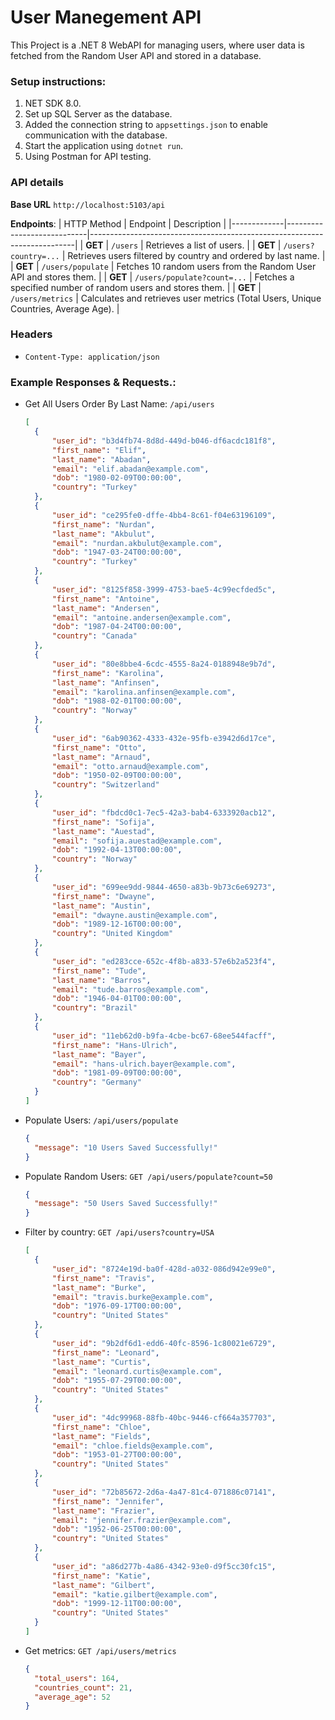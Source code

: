 # User Manegement API

This Project is a .NET 8 WebAPI for managing users, where user data is fetched from the Random User API and stored in a database.

### **Setup instructions:**
1. NET SDK 8.0.
2. Set up SQL Server as the database.
3. Added the connection string to `appsettings.json` to enable communication with the database.
4. Start the application using `dotnet run`.
5. Using Postman for API testing.



### **API details**
**Base URL**
`http://localhost:5103/api`

**Endpoints**:
| HTTP Method | Endpoint                   | Description                                                              |
|-------------|----------------------------|--------------------------------------------------------------------------|
| **GET**     | `/users`                  | Retrieves a list of users.                                               |
| **GET**     | `/users?country=...`      | Retrieves users filtered by country and ordered by last name.            |
| **GET**     | `/users/populate`         | Fetches 10 random users from the Random User API and stores them.        |
| **GET**     | `/users/populate?count=...` | Fetches a specified number of random users and stores them.              |
| **GET**     | `/users/metrics`          | Calculates and retrieves user metrics (Total Users, Unique Countries, Average Age). |

### **Headers**
- `Content-Type: application/json`

### **Example Responses & Requests.:**
- Get All Users Order By Last Name: `/api/users`

  ```json
  [
    {
        "user_id": "b3d4fb74-8d8d-449d-b046-df6acdc181f8",
        "first_name": "Elif",
        "last_name": "Abadan",
        "email": "elif.abadan@example.com",
        "dob": "1980-02-09T00:00:00",
        "country": "Turkey"
    },
    {
        "user_id": "ce295fe0-dffe-4bb4-8c61-f04e63196109",
        "first_name": "Nurdan",
        "last_name": "Akbulut",
        "email": "nurdan.akbulut@example.com",
        "dob": "1947-03-24T00:00:00",
        "country": "Turkey"
    },
    {
        "user_id": "8125f858-3999-4753-bae5-4c99ecfded5c",
        "first_name": "Antoine",
        "last_name": "Andersen",
        "email": "antoine.andersen@example.com",
        "dob": "1987-04-24T00:00:00",
        "country": "Canada"
    },
    {
        "user_id": "80e8bbe4-6cdc-4555-8a24-0188948e9b7d",
        "first_name": "Karolina",
        "last_name": "Anfinsen",
        "email": "karolina.anfinsen@example.com",
        "dob": "1988-02-01T00:00:00",
        "country": "Norway"
    },
    {
        "user_id": "6ab90362-4333-432e-95fb-e3942d6d17ce",
        "first_name": "Otto",
        "last_name": "Arnaud",
        "email": "otto.arnaud@example.com",
        "dob": "1950-02-09T00:00:00",
        "country": "Switzerland"
    },
    {
        "user_id": "fbdcd0c1-7ec5-42a3-bab4-6333920acb12",
        "first_name": "Sofija",
        "last_name": "Auestad",
        "email": "sofija.auestad@example.com",
        "dob": "1992-04-13T00:00:00",
        "country": "Norway"
    },
    {
        "user_id": "699ee9dd-9844-4650-a83b-9b73c6e69273",
        "first_name": "Dwayne",
        "last_name": "Austin",
        "email": "dwayne.austin@example.com",
        "dob": "1989-12-16T00:00:00",
        "country": "United Kingdom"
    },
    {
        "user_id": "ed283cce-652c-4f8b-a833-57e6b2a523f4",
        "first_name": "Tude",
        "last_name": "Barros",
        "email": "tude.barros@example.com",
        "dob": "1946-04-01T00:00:00",
        "country": "Brazil"
    },
    {
        "user_id": "11eb62d0-b9fa-4cbe-bc67-68ee544facff",
        "first_name": "Hans-Ulrich",
        "last_name": "Bayer",
        "email": "hans-ulrich.bayer@example.com",
        "dob": "1981-09-09T00:00:00",
        "country": "Germany"
    }
  ]
  ```
  
- Populate Users: `/api/users/populate`

  ```json
  {
    "message": "10 Users Saved Successfully!"
  }
  ```
  
- Populate Random Users: `GET /api/users/populate?count=50`

  ```json
  {
    "message": "50 Users Saved Successfully!"
  }
  ```
  
- Filter by country: `GET /api/users?country=USA`

  ```json
  [
    {
        "user_id": "8724e19d-ba0f-428d-a032-086d942e99e0",
        "first_name": "Travis",
        "last_name": "Burke",
        "email": "travis.burke@example.com",
        "dob": "1976-09-17T00:00:00",
        "country": "United States"
    },
    {
        "user_id": "9b2df6d1-edd6-40fc-8596-1c80021e6729",
        "first_name": "Leonard",
        "last_name": "Curtis",
        "email": "leonard.curtis@example.com",
        "dob": "1955-07-29T00:00:00",
        "country": "United States"
    },
    {
        "user_id": "4dc99968-88fb-40bc-9446-cf664a357703",
        "first_name": "Chloe",
        "last_name": "Fields",
        "email": "chloe.fields@example.com",
        "dob": "1953-01-27T00:00:00",
        "country": "United States"
    },
    {
        "user_id": "72b85672-2d6a-4a47-81c4-071886c07141",
        "first_name": "Jennifer",
        "last_name": "Frazier",
        "email": "jennifer.frazier@example.com",
        "dob": "1952-06-25T00:00:00",
        "country": "United States"
    },
    {
        "user_id": "a86d277b-4a86-4342-93e0-d9f5cc30fc15",
        "first_name": "Katie",
        "last_name": "Gilbert",
        "email": "katie.gilbert@example.com",
        "dob": "1999-12-11T00:00:00",
        "country": "United States"
    }
  ]
  ```
  
- Get metrics: `GET /api/users/metrics`

  ```json
  {
    "total_users": 164,
    "countries_count": 21,
    "average_age": 52
  }
  ```
